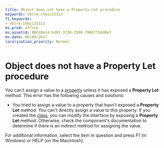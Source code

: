 ```yaml
---
title: Object does not have a Property Let procedure
keywords: vblr6.chm1115313
f1_keywords:
- vblr6.chm1115313
ms.prod: office
ms.assetid: 88b10e14-bd01-3738-2509-f98dff5dd0e7
ms.date: 06/08/2017
localization_priority: Normal
---
```



# Object does not have a Property Let procedure

You can't assign a value to a [property](../../Glossary/vbe-glossary.md#property) unless it has exposed a **Property Let** method. This error has the following causes and solutions:



- You tried to assign a value to a property that hasn't exposed a  **Property Let** method. You can't directly assign a value to this property. If you created the [class](../../Glossary/vbe-glossary.md#class), you can modify the interface by exposing a  **Property Let** method. Otherwise, check the component's documentation to determine if there is an indirect method for assigning the value.
    

For additional information, select the item in question and press F1 (in Windows) or HELP (on the Macintosh).

